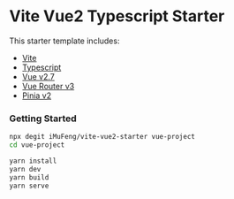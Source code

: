 # Vite Vue2 Typescript Starter

This starter template includes:

- [Vite](https://vitejs.dev/guide/)
- [Typescript](https://www.typescriptlang.org/)
- [Vue v2.7](https://github.com/vuejs/vue/blob/main/CHANGELOG.md#270-2022-07-01)
- [Vue Router v3](https://v3.router.vuejs.org/)
- [Pinia v2](https://pinia.vuejs.org/)

### Getting Started

```sh
npx degit iMuFeng/vite-vue2-starter vue-project
cd vue-project
```

```sh
yarn install
yarn dev
yarn build
yarn serve
```
